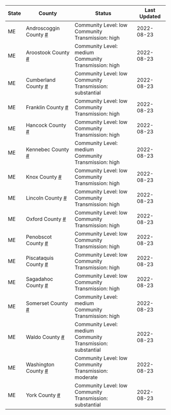 State | County | Status | Last Updated
--- | --- | --- | --- 
ME | Androscoggin County <a href="#androscoggin_county">#</a> | <a name="androscoggin_county"></a>Community Level: low<br/>Community Transmission: high | 2022-08-23
ME | Aroostook County <a href="#aroostook_county">#</a> | <a name="aroostook_county"></a>Community Level: medium<br/>Community Transmission: high | 2022-08-23
ME | Cumberland County <a href="#cumberland_county">#</a> | <a name="cumberland_county"></a>Community Level: low<br/>Community Transmission: substantial | 2022-08-23
ME | Franklin County <a href="#franklin_county">#</a> | <a name="franklin_county"></a>Community Level: low<br/>Community Transmission: high | 2022-08-23
ME | Hancock County <a href="#hancock_county">#</a> | <a name="hancock_county"></a>Community Level: low<br/>Community Transmission: high | 2022-08-23
ME | Kennebec County <a href="#kennebec_county">#</a> | <a name="kennebec_county"></a>Community Level: medium<br/>Community Transmission: high | 2022-08-23
ME | Knox County <a href="#knox_county">#</a> | <a name="knox_county"></a>Community Level: low<br/>Community Transmission: high | 2022-08-23
ME | Lincoln County <a href="#lincoln_county">#</a> | <a name="lincoln_county"></a>Community Level: low<br/>Community Transmission: high | 2022-08-23
ME | Oxford County <a href="#oxford_county">#</a> | <a name="oxford_county"></a>Community Level: low<br/>Community Transmission: high | 2022-08-23
ME | Penobscot County <a href="#penobscot_county">#</a> | <a name="penobscot_county"></a>Community Level: low<br/>Community Transmission: high | 2022-08-23
ME | Piscataquis County <a href="#piscataquis_county">#</a> | <a name="piscataquis_county"></a>Community Level: low<br/>Community Transmission: high | 2022-08-23
ME | Sagadahoc County <a href="#sagadahoc_county">#</a> | <a name="sagadahoc_county"></a>Community Level: low<br/>Community Transmission: high | 2022-08-23
ME | Somerset County <a href="#somerset_county">#</a> | <a name="somerset_county"></a>Community Level: medium<br/>Community Transmission: high | 2022-08-23
ME | Waldo County <a href="#waldo_county">#</a> | <a name="waldo_county"></a>Community Level: medium<br/>Community Transmission: substantial | 2022-08-23
ME | Washington County <a href="#washington_county">#</a> | <a name="washington_county"></a>Community Level: low<br/>Community Transmission: moderate | 2022-08-23
ME | York County <a href="#york_county">#</a> | <a name="york_county"></a>Community Level: low<br/>Community Transmission: substantial | 2022-08-23
